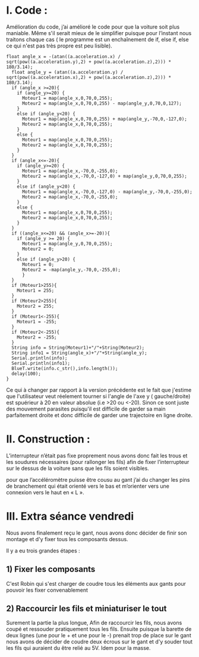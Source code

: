 # I. Code :

Amélioration du code, j’ai amélioré le code pour que la voiture soit plus maniable. 
Même s'il serait mieux de le simplifier puisque pour l’instant nous traitons chaque cas ( le programme est un enchaînement de if, else if, else ce qui n'est pas très propre est peu lisible).

```
float angle_x = -(atan((a.acceleration.x) / sqrt(pow((a.acceleration.y),2) + pow((a.acceleration.z),2))) * 180/3.14);
  float angle_y = (atan((a.acceleration.y) / sqrt(pow((a.acceleration.x),2) + pow((a.acceleration.z),2))) * 180/3.14);
  if (angle_x >=20){
    if (angle_y>=20) {
      Moteur1 = map(angle_x,0,70,0,255);
      Moteur2 = map(angle_x,0,70,0,255) - map(angle_y,0,70,0,127);
    }
    else if (angle_y<20) {
      Moteur1 = map(angle_x,0,70,0,255) + map(angle_y,-70,0,-127,0);
      Moteur2 = map(angle_x,0,70,0,255);
    }
    else {
      Moteur1 = map(angle_x,0,70,0,255);
      Moteur2 = map(angle_x,0,70,0,255);
    }
  }
  if (angle_x<=-20){
    if (angle_y>=20) {
      Moteur1 = map(angle_x,-70,0,-255,0);
      Moteur2 = map(angle_x,-70,0,-127,0) + map(angle_y,0,70,0,255);
    }
    else if (angle_y<20) {
      Moteur1 = map(angle_x,-70,0,-127,0) - map(angle_y,-70,0,-255,0);
      Moteur2 = map(angle_x,-70,0,-255,0);
    }
    else {
      Moteur1 = map(angle_x,0,70,0,255);
      Moteur2 = map(angle_x,0,70,0,255);
    }
  }
  if ((angle_x<=20) && (angle_x>=-20)){
    if (angle_y >= 20) {
      Moteur1 = map(angle_y,0,70,0,255);
      Moteur2 = 0;
    }
    else if (angle_y>20) {
      Moteur1 = 0;
      Moteur2 = -map(angle_y,-70,0,-255,0);
      }
  }
  if (Moteur1>255){
    Moteur1 = 255;
  }
  if (Moteur2>255){
    Moteur2 = 255;
  }
  if (Moteur1<-255){
    Moteur1 = -255;
  }
  if (Moteur2<-255){
    Moteur2 = -255;
  }
  String info = String(Moteur1)+"/"+String(Moteur2);
  String info1 = String(angle_x)+"/"+String(angle_y);
  Serial.println(info);
  Serial.println(info1);
  BlueT.write(info.c_str(),info.length());
  delay(100);
}
```
Ce qui à changer par rapport à la version précédente est le fait que j'estime que l'utilisateur veut réelement tourner si l'angle de l'axe y ( gauche/droite) est spuérieur à 20 en valeur absolue (i.e >20 ou <-20). Sinon ce sont juste des mouvement parasites puisqu'il est difficile de garder sa main parfaitement droite et donc difficile de garder une trajectoire en ligne droite.

# II. Construction :

L’interrupteur n’était pas fixe proprement nous avons donc fait les trous  et les soudures nécessaires (pour rallonger les fils) afin de fixer l’interrupteur sur le dessus de la voiture sans que les fils soient visibles.

pour que l’accéléromètre puisse être cousu au gant j’ai du changer les pins de branchement qui était orienté vers le bas et m’orienter vers une connexion vers le haut en « L ».

# III. Extra séance vendredi

Nous avons finalement reçu le gant, nous avons donc décider de finir son montage et d'y fixer tous les composants dessus.

Il y a eu trois grandes étapes :

## 1) Fixer les composants 
      
  C'est Robin qui s'est charger de coudre tous les éléments aux gants pour pouvoir les fixer convenablement
  
## 2) Raccourcir les fils et miniaturiser le tout

Surement la partie la plus longue, Afin de raccourcir les fils, nous avons coupé et ressouder pratiquement tous les fils.
Ensuite puisque la barette de deux lignes (une pour le + et une pour le -) prenait trop de place sur le gant nous avons de décider de coudre deux écrous sur le gant et d'y souder tout les fils qui auraient du être relié au 5V. Idem pour la masse.
